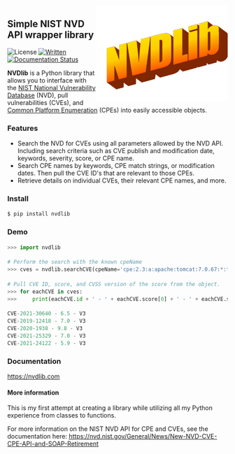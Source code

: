 
<img src="docs/source/logo.png" width=300 align=right>

## Simple NIST NVD API wrapper library

![License](https://img.shields.io/github/license/bradleeriley/nvdlib) 
[![Written](https://img.shields.io/badge/Python%203.8.3-https%3A%2F%2Fpypi.org%2Fproject%2Fnvdlib%2F-yellowgreen)](https://pypi.org/project/nvdlib/)
[![Documentation Status](https://readthedocs.org/projects/nvdlib/badge/?version=latest)](https://nvdlib.readthedocs.io/en/latest/?badge=latest)

**NVDlib** is a Python library that allows you to interface with the [NIST National Vulnerability Database](https://nvd.nist.gov/) (NVD), pull vulnerabilities (CVEs), and [Common Platform Enumeration](https://nvd.nist.gov/products/cpe) (CPEs) into easily accessible objects.


### Features

- Search the NVD for CVEs using all parameters allowed by the NVD API. Including search criteria such as CVE publish and modification date, keywords, severity, score, or CPE name.
- Search CPE names by keywords, CPE match strings, or modification dates. Then pull the CVE ID's that are relevant to those CPEs. 
- Retrieve details on individual CVEs, their relevant CPE names, and more.


### Install
```bash
$ pip install nvdlib
```


### Demo
```python
>>> import nvdlib

# Perform the search with the known cpeName
>>> cves = nvdlib.searchCVE(cpeName='cpe:2.3:a:apache:tomcat:7.0.67:*:*:*:*:*:*:*', limit = 5)

# Pull CVE ID, score, and CVSS version of the score from the object.
>>> for eachCVE in cves:
>>>     print(eachCVE.id + ' - ' + eachCVE.score[0] + ' - ' + eachCVE.score[1])

CVE-2021-30640 - 6.5 - V3
CVE-2019-12418 - 7.0 - V3
CVE-2020-1938 - 9.8 - V3
CVE-2021-25329 - 7.0 - V3
CVE-2021-24122 - 5.9 - V3
```


### Documentation

https://nvdlib.com



#### More information

This is my first attempt at creating a library while utilizing all my Python experience from classes to functions.

For more information on the NIST NVD API for CPE and CVEs, see the documentation here: 
https://nvd.nist.gov/General/News/New-NVD-CVE-CPE-API-and-SOAP-Retirement
